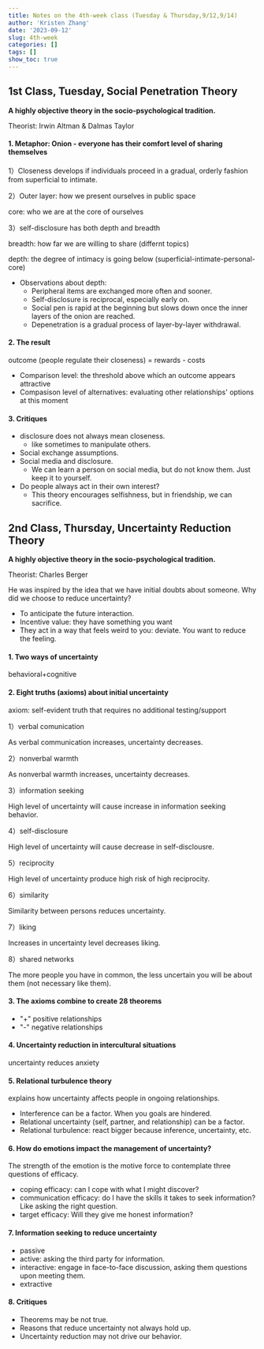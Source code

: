 ```yaml
---
title: Notes on the 4th-week class (Tuesday & Thursday,9/12,9/14)
author: 'Kristen Zhang'
date: '2023-09-12'
slug: 4th-week
categories: []
tags: []
show_toc: true
---
```


## 1st Class, Tuesday, Social Penetration Theory

**A highly objective theory in the socio-psychological tradition.**

Theorist: Irwin Altman & Dalmas Taylor

#### 1. Metaphor: Onion - everyone has their comfort level of sharing themselves

1）Closeness develops if individuals proceed in a gradual, orderly fashion from superficial to intimate.

2）Outer layer: how we present ourselves in public space

core: who we are at the core of ourselves

3）self-disclosure has both depth and breadth

breadth: how far we are willing to share (differnt topics)

depth: the degree of intimacy is going below (superficial-intimate-personal-core)

- Observations about depth:
  - Peripheral items are exchanged more often and sooner.
  - Self-disclosure is reciprocal, especially early on.
  - Social pen is rapid at the beginning but slows down once the inner layers of the onion are reached.
  - Depenetration is a gradual process of layer-by-layer withdrawal.

#### 2. The result

outcome (people regulate their closeness) = rewards - costs

- Comparison level: the threshold above which an outcome appears attractive
- Compasison level of alternatives: evaluating other relationships' options at this moment

#### 3. Critiques

- disclosure does not always mean closeness.
  - like sometimes to manipulate others.
- Social exchange assumptions.
- Social media and disclosure.
  - We can learn a person on social media, but do not know them. Just keep it to yourself.
- Do people always act in their own interest?
  - This theory encourages selfishness, but in friendship, we can sacrifice.

## 2nd Class, Thursday, Uncertainty Reduction Theory

**A highly objective theory in the socio-psychological tradition.**

Theorist: Charles Berger

He was inspired by the idea that we have initial doubts about someone. Why did we choose to reduce uncertainty?

- To anticipate the future interaction.
- Incentive value: they have something you want
- They act in a way that feels weird to you: deviate. You want to reduce the feeling.

#### 1. Two ways of uncertainty

behavioral+cognitive

#### 2. Eight truths (axioms) about initial uncertainty

axiom: self-evident truth that requires no additional testing/support

1）verbal comunication 

As verbal communication increases, uncertainty decreases.

2）nonverbal warmth

As nonverbal warmth increases, uncertainty decreases.

3）information seeking

High level of uncertainty will cause increase in information seeking behavior.

4）self-disclosure

High level of uncertainty will cause decrease in self-disclousre.

5）reciprocity

High level of uncertainty produce high risk of high reciprocity.

6）similarity

Similarity between persons reduces uncertainty.

7）liking

Increases in uncertainty level decreases liking.

8）shared networks

The more people you have in common, the less uncertain you will be about them (not necessary like them).

#### 3. The axioms combine to create 28 theorems

- "+" positive relationships
- "-" negative relationships

#### 4. Uncertainty reduction in intercultural situations

uncertainty reduces anxiety

#### 5. Relational turbulence theory

explains how uncertainty affects people in ongoing relationships.

- Interference can be a factor. When you goals are hindered.
- Relational uncertainty (self, partner, and relationship) can be a factor.
- Relational turbulence: react bigger because inference, uncertainty, etc.

#### 6. How do emotions impact the management of uncertainty?

The strength of the emotion is the motive force to contemplate three questions of efficacy.

- coping efficacy: can I cope with what I might discover?
- communication efficacy: do I have the skills it takes to seek information? Like asking the right question.
- target efficacy: Will they give me honest information?

#### 7. Information seeking to reduce uncertainty

- passive
- active: asking the third party for information.
- interactive: engage in face-to-face discussion, asking them questions upon meeting them.
- extractive

#### 8. Critiques

- Theorems may be not true.
- Reasons that reduce uncertainty not always hold up.
- Uncertainty reduction may not drive our behavior.







